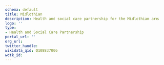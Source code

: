 ```yaml
---
schema: default
title: Midlothian
description: Health and social care partnership for the Midlothian area
logo: ''
type:
- Health and Social Care Partnership
portal_url: ''
org_url: 
twitter_handle: 
wikidata_qid: Q108837006
wdtk_id: 
---
```

